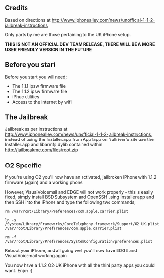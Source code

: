 ## Credits ##

Based on directions at http://www.iphonealley.com/news/unofficial-1-1-2-jailbreak-instructions

Only parts by me are those pertaining to the UK iPhone setup.

**THIS IS NOT AN OFFICIAL DEV TEAM RELEASE, THERE WILL BE A MORE USER FRIENDLY VERSION IN THE FUTURE**

## Before you start ##

Before you start you will need;
  * The 1.1.1 ipsw firmware file
  * The 1.1.2 ipsw firmware file
  * iPhuc utilities
  * Access to the internet by wifi

## The Jailbreak ##

Jailbreak as per instructions at http://www.iphonealley.com/news/unofficial-1-1-2-jailbreak-instructions, instead of using the Installer.app from AppTapp on Nullriver's site use the Installer.app and libarmfp.dylib contained within http://jailbreakme.com/files/root.zip

## O2 Specific ##

If you're using O2 you'll now have an activated, jailbroken iPhone with 1.1.2 firmware (again) and a working phone.

However, VisualVoicemail and EDGE will not work properly - this is easily fixed, simply install BSD Subsystem and OpenSSH using Installer.app and then SSH into the iPhone and type the following two commands;

`rm /var/root/Library/Preferences/com.apple.carrier.plist`

`ln -s /System/Library/Frameworks/CoreTelephony.framework/Support/O2_UK.plist /var/root/Library/Preferences/com.apple.carrier.plist`

`rm -f /var/root/Library/Preferences/SystemConfiguration/preferences.plist`

Reboot your iPhone, and all going well you'll now have EDGE and VisualVoicemail working again

You now have a 1.1.2 O2-UK iPhone with all the third party apps you could want. Enjoy :)